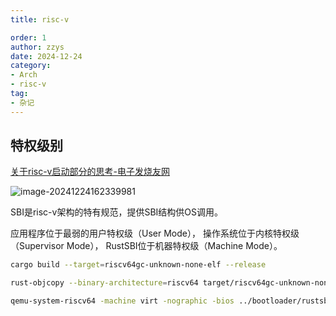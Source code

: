 ```yaml
---
title: risc-v

order: 1
author: zzys
date: 2024-12-24
category:
- Arch
- risc-v
tag:
- 杂记
---
```


## 特权级别

[关于risc-v启动部分的思考-电子发烧友网](https://m.elecfans.com/article/1441031.html)

![image-20241224162339981](https://blog-zzys.oss-cn-beijing.aliyuncs.com/articles/8e5aed3d5cea6424c74aecf29b8a2efd.png)

SBI是risc-v架构的特有规范，提供SBI结构供OS调用。

应用程序位于最弱的用户特权级（User Mode）， 操作系统位于内核特权级（Supervisor Mode）， RustSBI位于机器特权级（Machine Mode）。



```bash
cargo build --target=riscv64gc-unknown-none-elf --release

rust-objcopy --binary-architecture=riscv64 target/riscv64gc-unknown-none-elf/release/os --strip-all -O binary target/riscv64gc-unknown-none-elf/release/os.bin

qemu-system-riscv64 -machine virt -nographic -bios ../bootloader/rustsbi-qemu.bin -device loader,file=target/riscv64gc-unknown-none-elf/release/os.bin,addr=0x80200000
```

